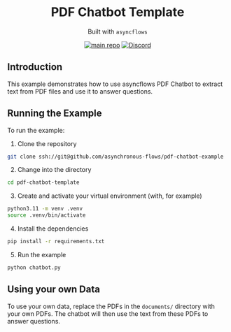 <div align="center">
<h1>
PDF Chatbot Template
</h1>

Built with `asyncflows`

[![main repo](https://img.shields.io/badge/main_repo-1f425f)](https://github.com/asynchronous-flows/asyncflows)
[![Discord](https://img.shields.io/badge/discord-7289da)](https://discord.gg/AGZ6GrcJCh)

</div>

## Introduction

This example demonstrates how to use asyncflows PDF Chatbot to extract text from PDF files and use it to answer questions.

## Running the Example

To run the example:

1. Clone the repository

```bash
git clone ssh://git@github.com/asynchronous-flows/pdf-chatbot-example
```

2. Change into the directory

```bash
cd pdf-chatbot-template
```

3. Create and activate your virtual environment (with, for example)

```bash
python3.11 -m venv .venv
source .venv/bin/activate
```

4. Install the dependencies

```bash
pip install -r requirements.txt
```

5. Run the example

```bash
python chatbot.py
```

## Using your own Data

To use your own data, replace the PDFs in the `documents/` directory with your own PDFs. The chatbot will then use the text from these PDFs to answer questions.